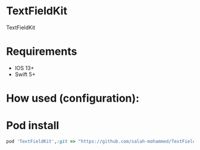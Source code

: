 # TextFieldKit
TextFieldKit
# Requirements
* IOS 13+ 
* Swift 5+

# How used (configuration): 

# Pod install
```ruby
pod 'TextFieldKit',:git => "https://github.com/salah-mohammed/TextFieldKit.git"
 
```
